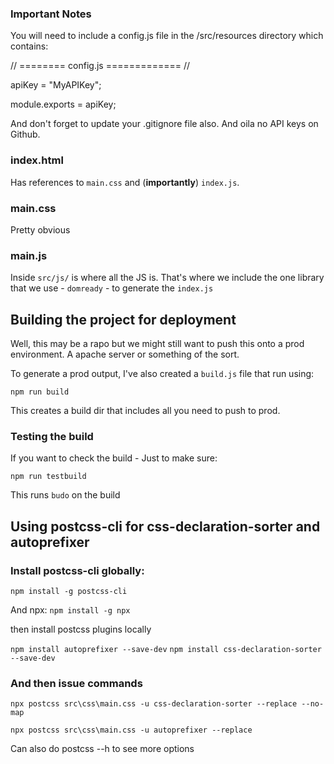 ### Important Notes
You will need to include a config.js file in the /src/resources directory which contains:

// ======== config.js ============= //

apiKey = "MyAPIKey";

module.exports = apiKey;

And don't forget to update your .gitignore file also. And oila no 
API keys on Github.

### index.html
Has references to `main.css` and (**importantly**) `index.js`.

### main.css
Pretty obvious

### main.js
Inside `src/js/` is where all the JS is. That's where we include the one library that we use - `domready` - to generate the `index.js`


## Building the project for deployment
Well, this may be a rapo but we might still want to push this onto a prod environment. A apache server or something of the sort.

To generate a prod output, I've also created a `build.js` file that run using:
```
npm run build
```
This creates a build dir that includes all you need to push to prod.
### Testing the build
If you want to check the build - Just to make sure:
```
npm run testbuild
```
This runs `budo` on the build

## Using postcss-cli for css-declaration-sorter and autoprefixer

### Install postcss-cli globally:
`npm install -g postcss-cli`

And npx:
`npm install -g npx`

then install postcss plugins locally 

`npm install autoprefixer --save-dev`
`npm install css-declaration-sorter --save-dev`

### And then issue commands 
`npx postcss src\css\main.css -u css-declaration-sorter --replace --no-map`

`npx postcss src\css\main.css -u autoprefixer --replace`

Can also do postcss --h to see more options

